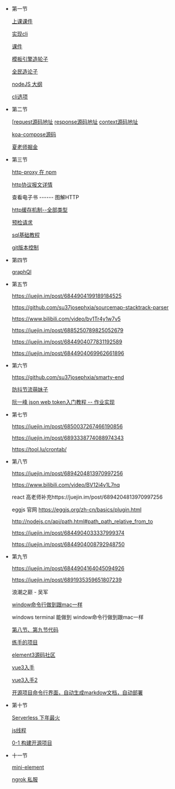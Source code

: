 + 第一节

  [上课课件](https://github.com/su37josephxia/kaikeba-code)

  [实现cli](https://www.npmjs.com/settings/josephxia/packages)

  [课件](https://github.com/su37josephxia/node_practice)

  [模板引擎造轮子](https://juejin.im/post/6884138429181870093)

  [全民造论子](https://github.com/su37josephxia/wheel-awesome)

  [nodeJS 大纲](https://www.processon.com/view/link/5d4b852ee4b07c4cf3069fec)

  [cli选项](https://www.npmjs.com/package/question)

+ 第二节

  [[request源码地址](https://github.com/koajs/koa/blob/master/lib/request.js)
[response源码地址](https://github.com/koajs/koa/blob/master/lib/response.js)
  [context源码地址](https://github.com/koajs/koa/blob/master/lib/context.js)

  [koa-compose源码](https://github.com/koajs/compose/blob/master/index.js)

  [夏老师掘金](https://juejin.im/post/6887844088335302670)

+ 第三节

  [http-proxy 在 npm](https://www.npmjs.com/package/http-proxy)

  [http协议报文详情](https://www.processon.com/view/link/5ec52841e0b34d5f261e14e0)

  查看电子书 ------ 图解HTTP

  [http缓存机制--全部类型](https://juejin.im/post/6844904116972421128)

  [预检请求](https://juejin.im/post/6844903765548466183)

  [sql基础教程](https://www.josephxia.com/document/database/)

  [git版本控制](https://juejin.im/post/6844904199189184525)

  

+ 第四节

  [graphQl](https://juejin.im/post/6844904196848762888)

+ 第五节

  https://juejin.im/post/6844904199189184525

  https://github.com/su37josephxia/sourcemap-stacktrack-parser

  https://www.bilibili.com/video/bv1Tr4y1w7v5

  https://juejin.im/post/6885250789825052679

  https://juejin.im/post/6844904077831192589

  https://juejin.im/post/6844904069962661896

+ 第六节

  https://github.com/su37josephxia/smarty-end

  [防抖节流萌妹子](https://www.bilibili.com/video/bv1Tr4y1w7v5)

  [阮一峰 json web token入门教程 -- 作业实现](http://www.ruanyifeng.com/blog/2018/07/json_web_token-tutorial.html)

+ 第七节

  https://juejin.im/post/6850037267466190856

  https://juejin.im/post/6893338774088974343

  https://tool.lu/crontab/

+ 第八节

  https://juejin.im/post/6894204813970997256

  https://www.bilibili.com/video/BV12i4y1L7nq

  react 高老师补充https://juejin.im/post/6894204813970997256

  eggjs 官网 https://eggjs.org/zh-cn/basics/plugin.html

  http://nodejs.cn/api/path.html#path_path_relative_from_to

  https://juejin.im/post/6844904033337999374

  https://juejin.im/post/6844904008792948750

+ 第九节

  https://juejin.im/post/6844904164045094926

  https://juejin.im/post/6891935359651807239

  浪潮之巅 - 吴军

  [window命令行做到跟mac一样](https://blog.csdn.net/zhangdongren/article/details/82663977)

  windows terminal 能做到 window命令行做到跟mac一样

  [第八节、第九节代码](https://github.com/su37josephxia/smarty-end)

  [练手的项目](https://github.com/su37josephxia/smarty-press)

  [element3源码社区](https://github.com/hug-sun/element3)

  [vue3入手](https://juejin.im/post/6864462363039531022)

  [vue3入手2](https://juejin.im/post/6867865667089989639)

  [开源项目命令行界面，自动生成markdow文档，自动部署](https://github.com/su37josephxia/smarty-press)

+ 第十节

  [Serverless 下年最火](https://juejin.im/post/6895217723476738061)
  
  [js线程](https://www.processon.com/view/link/5e70b1c2e4b011fcce9b89b5)
  
  [0-1 构建开源项目](https://juejin.im/post/6844904063457312781)

+ 十一节

  [mini-element](https://github.com/su37josephxia/mini-element)

  [ngrok 私服](https://www.ngrok.cc/)